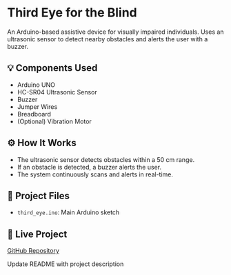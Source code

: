 # Third Eye for the Blind

An Arduino-based assistive device for visually impaired individuals. Uses an ultrasonic sensor to detect nearby obstacles and alerts the user with a buzzer.

## 💡 Components Used
- Arduino UNO
- HC-SR04 Ultrasonic Sensor
- Buzzer
- Jumper Wires
- Breadboard
- (Optional) Vibration Motor

## ⚙️ How It Works
- The ultrasonic sensor detects obstacles within a 50 cm range.
- If an obstacle is detected, a buzzer alerts the user.
- The system continuously scans and alerts in real-time.

## 📂 Project Files
- `third_eye.ino`: Main Arduino sketch

## 🔗 Live Project
[GitHub Repository](https://github.com/Kavya-Murugan24/Third_Eye_For_Blind)

 Update README with project description
